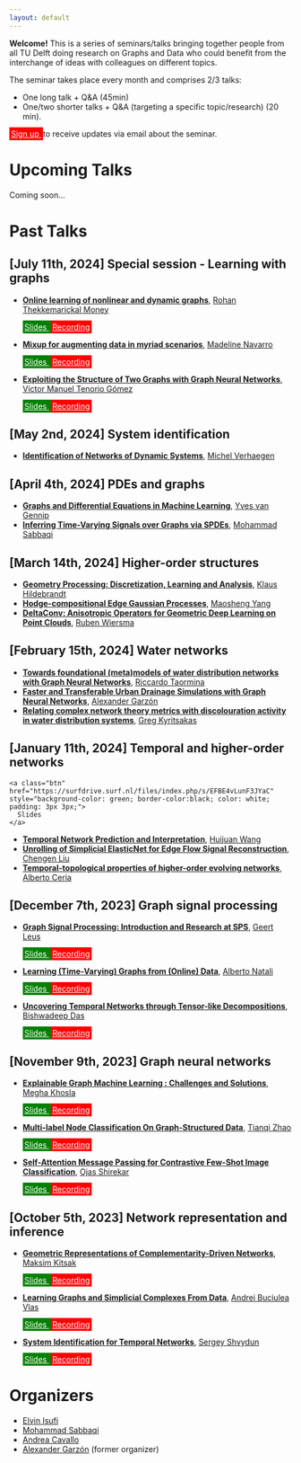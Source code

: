 ```yaml
---
layout: default
---
```


**Welcome!** This is a series of seminars/talks bringing together people from all TU Delft doing research on Graphs and Data who could benefit from the interchange of ideas with colleagues on different topics.  

The seminar takes place every month and comprises 2/3 talks:
- One long talk + Q&A (45min)
- One/two shorter talks + Q&A (targeting a specific topic/research) (20 min).

<a class="btn" href="https://forms.office.com/pages/responsepage.aspx?id=TVJuCSlpMECM04q0LeCIewbAA7RP87dNtvNVETSiRPZUODZGSzBRM1FTM09JWjlLTlVTVTgzRjFKUi4u" style="background-color: red; border-color:black; color: white; padding: 3px 3px;">
  Sign up
</a> to receive updates via email about the seminar.


# Upcoming Talks

Coming soon...

# Past Talks

## [July 11th, 2024] **Special session - Learning with graphs** 
- [**Online learning of nonlinear and dynamic graphs**](./past_talks/20240711.md#online-learning-of-nonlinear-and-dynamic-graphs), [Rohan Thekkemarickal Money](https://scholar.google.com/citations?user=JnkbP8EAAAAJ&hl=en) 

    <a class="btn" href="../slides/20240711_money.pdf" style="background-color: green; border-color:black; color: white; padding: 3px 3px;">
      Slides
    </a>
    <a class="btn" href="https://www.youtube.com/watch?v=3QFQ1rdJhH4&ab_channel=Elvinisufi" style="background-color: red; border-color:black; color: white; padding: 3px 3px;">
      Recording
    </a>

- [**Mixup for augmenting data in myriad scenarios**](./past_talks/20240711.md#mixup-for-augmenting-data-in-myriad-scenarios), [Madeline Navarro](https://scholar.google.com/citations?user=LJxDdfMAAAAJ&hl=en) 

    <a class="btn" href="../slides/20240711_navarro.pdf" style="background-color: green; border-color:black; color: white; padding: 3px 3px;">
      Slides
    </a>
    <a class="btn" href="https://www.youtube.com/watch?v=YtEAyeUZk9g&ab_channel=Elvinisufi" style="background-color: red; border-color:black; color: white; padding: 3px 3px;">
      Recording
    </a>

- [**Exploiting the Structure of Two Graphs with Graph Neural Networks**](./past_talks/20240711.md#exploiting-the-structure-of-two-graphs-with-graph-neural-networks), [Víctor Manuel Tenorio Gómez](https://gestion2.urjc.es/pdi/ver/victor.tenorio) 

    <a class="btn" href="../slides/20240711_tenorio.pdf" style="background-color: green; border-color:black; color: white; padding: 3px 3px;">
      Slides
    </a>
    <a class="btn" href="https://www.youtube.com/watch?v=KXfvu2maXEM&ab_channel=Elvinisufi" style="background-color: red; border-color:black; color: white; padding: 3px 3px;">
      Recording
    </a>

## [May 2nd, 2024] **System identification**
- [**Identification of Networks of Dynamic Systems**](./past_talks/20240502.md), [Michel Verhaegen](https://www.dcsc.tudelft.nl/~mverhaegen/)

## [April 4th, 2024] **PDEs and graphs**
- [**Graphs and Differential Equations in Machine Learning**](./past_talks/20240404.md#graphs-and-differential-equations-in-machine-learning), [Yves van Gennip](https://scholar.google.com/citations?user=ZV9trHAAAAAJ&hl=en)
- [**Inferring Time-Varying Signals over Graphs via SPDEs**](./past_talks/20240404.md#inferring-time-varying-signals-over-graphs-via-spdes), [Mohammad Sabbaqi](https://scholar.google.com/citations?user=5lnSQvEAAAAJ&hl=en)

## [March 14th, 2024] **Higher-order structures**
- [**Geometry Processing: Discretization, Learning and Analysis**](./past_talks/20240314.md#geometry-processing-discretization-learning-and-analysis), [Klaus Hildebrandt](https://graphics.tudelft.nl/~klaus/)
- [**Hodge-compositional Edge Gaussian Processes**](./past_talks/20240314.md#hodge-compositional-edge-gaussian-processes), [Maosheng Yang](https://scholar.google.dk/citations?user=-ka_yNQAAAAJ&hl=en)
- [**DeltaConv: Anisotropic Operators for Geometric Deep Learning on Point Clouds**](./past_talks/20240314.md#deltaconv-anisotropic-operators-for-geometric-deep-learning-on-point-clouds), [Ruben Wiersma](https://rubenwiersma.nl/)

## [February 15th, 2024] **Water networks**
- [**Towards foundational (meta)models of water distribution networks with Graph Neural Networks**](./past_talks/20240215.md#towards-foundational-metamodels-of-water-distribution-networks-with-graph-neural-networks), [Riccardo Taormina](https://www.tudelft.nl/citg/over-faculteit/afdelingen/watermanagement/medewerker/staff-sanitary-engineering/dr-riccardo-taormina)
- [**Faster and Transferable Urban Drainage Simulations with Graph Neural Networks**](./past_talks/20240215.md#faster-and-transferable-urban-drainage-simulations-with-graph-neural-networks), [Alexander Garzón](https://www.tudelft.nl/en/staff/j.a.garzondiaz/?cHash=179501011185fb0c281345f9391fef44)
- [**Relating complex network theory metrics with discolouration activity in water distribution systems**](./past_talks/20240215.md#relating-complex-network-theory-metrics-with-discolouration-activity-in-water-distribution-systems), [Greg Kyritsakas](https://www.tudelft.nl/staff/g.kyritsakas/?cHash=5cd63c7cee72366844f2fbfdea0041e5)

## [January 11th, 2024] **Temporal and higher-order networks** 

    <a class="btn" href="https://surfdrive.surf.nl/files/index.php/s/EFBE4vLunF3JYaC" style="background-color: green; border-color:black; color: white; padding: 3px 3px;">
      Slides
    </a>

- [**Temporal Network Prediction and Interpretation**](./past_talks/20240111.md#temporal-network-prediction-and-interpretation), [Huijuan Wang](https://www.tudelft.nl/ewi/over-de-faculteit/afdelingen/intelligent-systems/multimedia-computing/people/huijuan-wang)
- [**Unrolling of Simplicial ElasticNet for Edge Flow Signal Reconstruction**](./past_talks/20240111.md#unrolling-of-simplicial-elasticnet-for-edge-flow-signal-reconstruction), [Chengen Liu](https://www.tudelft.nl/en/ewi/over-de-faculteit/afdelingen/intelligent-systems/multimedia-computing/people/chengen-liu)
- [**Temporal-topological properties of higher-order evolving networks**](./past_talks/20240111.md#temporal-topological-properties-of-higher-order-evolving-networks), [Alberto Ceria](https://scholar.google.com/citations?user=Bag5mW4AAAAJ&hl=en)

## [December 7th, 2023] **Graph signal processing** 
- [**Graph Signal Processing: Introduction and Research at SPS**](./past_talks/20231207.md#graph-signal-processing-introduction-and-research-at-sps), [Geert Leus](https://sps.ewi.tudelft.nl/People/bio.php?id=3) 

    <a class="btn" href="https://surfdrive.surf.nl/files/index.php/s/UoTuXag75v7jptT" style="background-color: green; border-color:black; color: white; padding: 3px 3px;">
      Slides
    </a>
    <a class="btn" href="https://www.youtube.com/watch?v=O6rxAIbqqMo&ab_channel=Elvinisufi" style="background-color: red; border-color:black; color: white; padding: 3px 3px;">
      Recording
    </a>

- [**Learning (Time-Varying) Graphs from (Online) Data**](./past_talks/20231207.md#learning-time-varying-graphs-from-online-data), [Alberto Natali](https://scholar.google.it/citations?user=NC9UHssAAAAJ&hl=en)

    <a class="btn" href="https://surfdrive.surf.nl/files/index.php/s/UoTuXag75v7jptT" style="background-color: green; border-color:black; color: white; padding: 3px 3px;">
      Slides
    </a>
    <a class="btn" href="https://www.youtube.com/watch?v=kCUVcRBg0nc&ab_channel=Elvinisufi" style="background-color: red; border-color:black; color: white; padding: 3px 3px;">
      Recording
    </a>

- [**Uncovering Temporal Networks through Tensor-like Decompositions**](./past_talks/20231207.md#uncovering-temporal-networks-through-tensor-like-decompositions), [Bishwadeep Das](https://scholar.google.com/citations?user=3D96umoAAAAJ&hl=en)

    <a class="btn" href="https://surfdrive.surf.nl/files/index.php/s/UoTuXag75v7jptT" style="background-color: green; border-color:black; color: white; padding: 3px 3px;">
      Slides
    </a>
    <a class="btn" href="https://www.youtube.com/watch?v=wUy4S24fjoA&ab_channel=Elvinisufi" style="background-color: red; border-color:black; color: white; padding: 3px 3px;">
      Recording
    </a>


## [November 9th, 2023] **Graph neural networks** 
- [**Explainable Graph Machine Learning : Challenges and Solutions**](./past_talks/20231109.md#explainable-graph-machine-learning--challenges-and-solutions), [Megha Khosla](https://khosla.github.io/)

    <a class="btn" href="https://surfdrive.surf.nl/files/index.php/s/LiEThOeFRiMwyrF" style="background-color: green; border-color:black; color: white; padding: 3px 3px;">
      Slides
    </a>
    <a class="btn" href="https://www.youtube.com/watch?v=J5UDZ3Ln7ac&list=PLdzxeAZte_YvxvSCBiQyDdyO8muNHWnLr&index=6" style="background-color: red; border-color:black; color: white; padding: 3px 3px;">
      Recording
    </a>

- [**Multi-label Node Classification On Graph-Structured Data**](./past_talks/20231109.md#multi-label-node-classification-on-graph-structured-data), [Tianqi Zhao](https://scholar.google.com/citations?user=g09j58gAAAAJ&hl=en)

    <a class="btn" href="https://surfdrive.surf.nl/files/index.php/s/LiEThOeFRiMwyrF" style="background-color: green; border-color:black; color: white; padding: 3px 3px;">
      Slides
    </a>
    <a class="btn" href="https://www.youtube.com/watch?v=eGjqgAKEf1o&list=PLdzxeAZte_YvxvSCBiQyDdyO8muNHWnLr&index=8&ab_channel=Elvinisufi" style="background-color: red; border-color:black; color: white; padding: 3px 3px;">
      Recording
    </a>

- [**Self-Attention Message Passing for Contrastive Few-Shot Image Classification**](./past_talks/20231109.md#self-attention-message-passing-for-contrastive-few-shot-image-classification), [Ojas Shirekar](https://scholar.google.com/citations?user=faROrSgAAAAJ&hl=en) 

    <a class="btn" href="https://surfdrive.surf.nl/files/index.php/s/LiEThOeFRiMwyrF" style="background-color: green; border-color:black; color: white; padding: 3px 3px;">
      Slides
    </a>
    <a class="btn" href="https://www.youtube.com/watch?v=1RyKfa002z8&list=PLdzxeAZte_YvxvSCBiQyDdyO8muNHWnLr&index=6&ab_channel=Elvinisufi" style="background-color: red; border-color:black; color: white; padding: 3px 3px;">
      Recording
    </a>


## [October 5th, 2023] **Network representation and inference** 
- [**Geometric Representations of Complementarity-Driven Networks**](./past_talks/20231005.md#geometric-representations-of-complementarity-driven-networks), [Maksim Kitsak](https://www.maksimkitsak.com/)

    <a class="btn" href="https://surfdrive.surf.nl/files/index.php/s/dbSFaD1mbyoxHpS" style="background-color: green; border-color:black; color: white; padding: 3px 3px;">
      Slides
    </a>
    <a class="btn" href="https://www.youtube.com/watch?v=18HG0KE6YrQ&ab_channel=Elvinisufi" style="background-color: red; border-color:black; color: white; padding: 3px 3px;">
      Recording
    </a>

- [**Learning Graphs and Simplicial Complexes From Data**](./past_talks/20231005.md#learning-graphs-and-simplicial-complexes-from-data), [Andrei Buciulea Vlas](https://scholar.google.com/citations?user=66U0mA0AAAAJ)

    <a class="btn" href="https://surfdrive.surf.nl/files/index.php/s/dbSFaD1mbyoxHpS" style="background-color: green; border-color:black; color: white; padding: 3px 3px;">
      Slides
    </a>
    <a class="btn" href="https://www.youtube.com/watch?v=VwD0u1zBYxo" style="background-color: red; border-color:black; color: white; padding: 3px 3px;">
      Recording
    </a>

- [**System Identification for Temporal Networks**](./past_talks/20231005.md#system-identification-for-temporal-networks), [Sergey Shvydun](https://www.nas.ewi.tudelft.nl/index.php/sergey-shvydun) 

    <a class="btn" href="https://surfdrive.surf.nl/files/index.php/s/dbSFaD1mbyoxHpS" style="background-color: green; border-color:black; color: white; padding: 3px 3px;">
      Slides
    </a>
    <a class="btn" href="https://www.youtube.com/watch?v=Cj6y-D43ybQ&ab_channel=Elvinisufi" style="background-color: red; border-color:black; color: white; padding: 3px 3px;">
      Recording
    </a>


# Organizers

- [Elvin Isufi](https://sites.google.com/site/elvinisufihp/)
- [Mohammad Sabbaqi](https://www.tudelft.nl/en/ewi/over-de-faculteit/afdelingen/intelligent-systems/multimedia-computing/people/mohammad-sabbaqi)
- [Andrea Cavallo](https://www.tudelft.nl/ewi/over-de-faculteit/afdelingen/intelligent-systems/multimedia-computing/people/andrea-cavallo)
- [Alexander Garzón](https://www.tudelft.nl/en/staff/j.a.garzondiaz/?cHash=179501011185fb0c281345f9391fef44) (former organizer)

<!-- 
Text can be **bold**, _italic_, or ~~strikethrough~~.

[Link to another page](./another-page.html).

There should be whitespace between paragraphs.

There should be whitespace between paragraphs. We recommend including a README, or a file with information about your project.

# Header 1

This is a normal paragraph following a header. GitHub is a code hosting platform for version control and collaboration. It lets you and others work together on projects from anywhere.

## Header 2

> This is a blockquote following a header.
>
> When something is important enough, you do it even if the odds are not in your favor.

### Header 3

```js
// Javascript code with syntax highlighting.
var fun = function lang(l) {
  dateformat.i18n = require('./lang/' + l)
  return true;
}
```

```ruby
# Ruby code with syntax highlighting
GitHubPages::Dependencies.gems.each do |gem, version|
  s.add_dependency(gem, "= #{version}")
end
```

#### Header 4

*   This is an unordered list following a header.
*   This is an unordered list following a header.
*   This is an unordered list following a header.

##### Header 5

1.  This is an ordered list following a header.
2.  This is an ordered list following a header.
3.  This is an ordered list following a header.

###### Header 6

| head1        | head two          | three |
|:-------------|:------------------|:------|
| ok           | good swedish fish | nice  |
| out of stock | good and plenty   | nice  |
| ok           | good `oreos`      | hmm   |
| ok           | good `zoute` drop | yumm  |

### There's a horizontal rule below this.

* * *

### Here is an unordered list:

*   Item foo
*   Item bar
*   Item baz
*   Item zip

### And an ordered list:

1.  Item one
1.  Item two
1.  Item three
1.  Item four

### And a nested list:

- level 1 item
  - level 2 item
  - level 2 item
    - level 3 item
    - level 3 item
- level 1 item
  - level 2 item
  - level 2 item
  - level 2 item
- level 1 item
  - level 2 item
  - level 2 item
- level 1 item

### Small image

![Octocat](https://github.githubassets.com/images/icons/emoji/octocat.png)

### Large image

![Branching](https://guides.github.com/activities/hello-world/branching.png)


### Definition lists can be used with HTML syntax.

<dl>
<dt>Name</dt>
<dd>Godzilla</dd>
<dt>Born</dt>
<dd>1952</dd>
<dt>Birthplace</dt>
<dd>Japan</dd>
<dt>Color</dt>
<dd>Green</dd>
</dl>

```
Long, single-line code blocks should not wrap. They should horizontally scroll if they are too long. This line should be long enough to demonstrate this.
```

```
The final element.
``` -->
